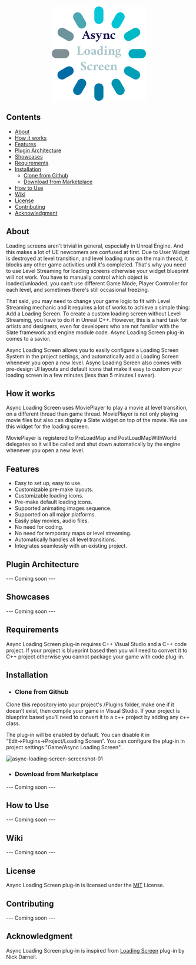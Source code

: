 <p align="center">
    <a href="#">
        <img src="/Resources/Icon256.png">
    </a>
</p>

## Contents
- [About](#about)
- [How it works](#how-it-works)
- [Features](#features)
- [Plugin Architecture](#plugin-architecture)
- [Showcases](#showcases)
- [Requirements](#requirements)
- [Installation](#installation)
    - [Clone from Github](#clone-from-github)
    - [Download from Marketplace](#download-from-marketplace)
- [How to Use](#how-to-use)
- [Wiki](#wiki)
- [License](#license)
- [Contributing](#contributing)
- [Acknowledgment](#acknowledgment)


## About

Loading screens aren't trivial in general, especially in Unreal Engine. And this makes a lot of UE newcomers are confused at first. Due to User Widget is destroyed at level transition, and level loading runs on the main thread, it blocks any other game activities until it's completed. That's why you need to use Level Streaming for loading screens otherwise your widget blueprint will not work. You have to manually control which object is loaded/unloaded, you can't use different Game Mode, Player Controller for each level, and sometimes there's still occasional freezing.

That said, you may need to change your game logic to fit with Level Streaming mechanic and it requires a lot of works to achieve a simple thing: Add a Loading Screen. To create a custom loading screen without Level Streaming, you have to do it in Unreal C++. However, this is a hard task for artists and designers, even for developers who are not familiar with the Slate framework and engine module code. Async Loading Screen plug-in comes to a savior.

Async Loading Screen allows you to easily configure a Loading Screen System in the project settings, and automatically add a Loading Screen whenever you open a new level. Async Loading Screen also comes with pre-design UI layouts and default icons that make it easy to custom your loading screen in a few minutes (less than 5 minutes I swear).

## How it works

Async Loading Screen uses MoviePlayer to play a movie at level transition, on a different thread than game thread. MoviePlayer is not only playing movie files but also can display a Slate widget on top of the movie. We use this widget for the loading screen.

MoviePlayer is registered to PreLoadMap and PostLoadMapWithWorld delegates so it will be called and shut down automatically by the engine whenever you open a new level.

## Features

- Easy to set up, easy to use.
- Customizable pre-make layouts.
- Customizable loading icons.
- Pre-make default loading icons.
- Supported animating images sequence.
- Supported on all major platforms.
- Easily play movies, audio files.
- No need for coding.
- No need for temporary maps or level streaming.
- Automatically handles all level transitions.
- Integrates seamlessly with an existing project.

## Plugin Architecture

--- Coming soon ---

## Showcases

--- Coming soon ---

## Requirements

Async Loading Screen plug-in requires C++ Visual Studio and a C++ code project. If your project is blueprint based then you will need to convert it to C++ project otherwise you cannot package your game with code plug-in.

## Installation
- ### Clone from Github
Clone this repository into your project's /Plugins folder, make one if it doesn’t exist, then compile your game in Visual Studio. If your project is blueprint based you’ll need to convert it to a c++ project by adding any c++ class.

The plug-in will be enabled by default. You can disable it in “Edit→Plugins→Project/Loading Screen”. You can configure the plug-in in project settings "Game/Async Loading Screen".

![async-loading-screen-screenshot-01](https://user-images.githubusercontent.com/1840964/91760594-d02bb500-ebfd-11ea-85fc-08c5a556a903.png)

- ### Download from Marketplace
--- Coming soon ---
## How to Use

--- Coming soon ---

## Wiki

--- Coming soon ---

## License
Async Loading Screen plug-in is licensed under the [MIT](LICENSE) License.

## Contributing

--- Coming soon ---

## Acknowledgment

Async Loading Screen plug-in is inspired from [Loading Screen](https://github.com/ue4plugins/LoadingScreen) plug-in by Nick Darnell.






